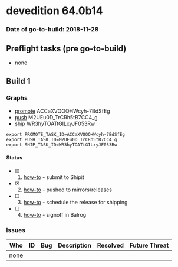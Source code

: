 # devedition 64.0b14

### Date of go-to-build: 2018-11-28

## Preflight tasks (pre go-to-build)
- none

## Build 1  

### Graphs
* [promote](https://tools.taskcluster.net/push-inspector/#/ACCaXVQQQHWcyh-7BdSfEg) ACCaXVQQQHWcyh-7BdSfEg
* [push](https://tools.taskcluster.net/push-inspector/#/M2UEu0D_TrCRh5tB7CC4_g) M2UEu0D_TrCRh5tB7CC4_g
* [ship](https://tools.taskcluster.net/push-inspector/#/WR3hyTOATtGILxyJF053Rw) WR3hyTOATtGILxyJF053Rw
```
export PROMOTE_TASK_ID=ACCaXVQQQHWcyh-7BdSfEg
export PUSH_TASK_ID=M2UEu0D_TrCRh5tB7CC4_g
export SHIP_TASK_ID=WR3hyTOATtGILxyJF053Rw
```


#### Status
- [x] 1.  [how-to](https://wiki.mozilla.org/Release:Release_Automation_on_Mercurial:Starting_a_Release#Submit_to_Ship_It)  - submit to Shipit
- [x] 2.  [how-to](https://github.com/mozilla-releng/releasewarrior-2.0/blob/master/docs/release-promotion/desktop/howto.md#push-artifacts-to-releases-directory)  - pushed to mirrors/releases
- [ ] 3.  [how-to](https://github.com/mozilla-releng/releasewarrior-2.0/blob/master/docs/release-promotion/desktop/howto.md#ship-the-release)  - schedule the release for shipping
- [ ] 4.  [how-to](https://github.com/mozilla-releng/releasewarrior-2.0/blob/master/docs/release-promotion/desktop/howto.md#obtain-sign-offs-for-changes)  - signoff in Balrog

### Issues
| Who                 | ID               | Bug                                                                 | Description                | Resolved                | Future Threat                |
| ------------------- | ---------------- | ------------------------------------------------------------------- | -------------------------- | ----------------------- | ---------------------------- |
| none | | | | | |

